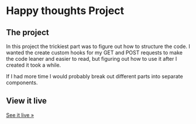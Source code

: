 # Happy thoughts Project

## The project

In this project the trickiest part was to figure out how to structure the code. I wanted the create custom hooks for my GET and POST requests to make the code leaner and easier to read, but figuring out how to use it after I created it took a while.

If I had more time I would probably break out different parts into separate components.

## View it live

[See it live »](https://happy-thoughts-by-helene.netlify.app/)
